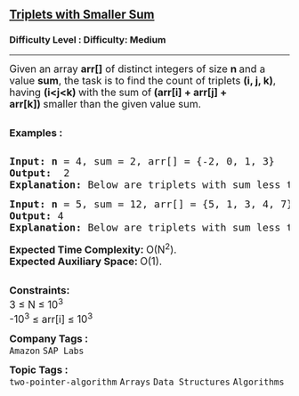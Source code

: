 <h2><a href="https://www.geeksforgeeks.org/problems/count-triplets-with-sum-smaller-than-x5549/1?page=1&difficulty=Medium&status=unsolved&sortBy=submissions">Triplets with Smaller Sum</a></h2><h3>Difficulty Level : Difficulty: Medium</h3><hr><div class="problems_problem_content__Xm_eO"><p><span style="font-size: 18px;">Given an array <strong>arr[]</strong> of distinct integers of size <strong>n </strong>and a value <strong>sum</strong>, the task is to find the count of triplets <strong>(i, j, k)</strong>, having <strong>(i&lt;j&lt;k)&nbsp;</strong>with the sum of<strong> <strong>(arr[i] + arr[j] + arr[k])</strong>&nbsp;</strong>smaller than the given value sum.</span></p>
<p><br><strong><span style="font-size: 18px;"><strong>Examples :</strong></span></strong></p>
<pre><strong>
<span style="font-size: 18px;"><strong>Input: n</strong></span></strong><span style="font-size: 18px;"> = 4, sum = 2, arr[] = {-2, 0, 1, 3}</span><strong><span style="font-size: 18px;">
<strong>Output:</strong>  </span></strong><span style="font-size: 18px;">2</span><strong><span style="font-size: 18px;">
<strong>Explanation</strong>: </span></strong><span style="font-size: 18px;">Below are triplets with sum less than 2 (-2, 0, 1) and (-2, 0, 3). </span>
</pre>
<pre><strong><span style="font-size: 18px;"><strong>Input: n</strong></span></strong><span style="font-size: 18px;"> = 5, sum = 12, arr[] = {5, 1, 3, 4, 7}</span><strong><span style="font-size: 18px;">
<strong>Output:</strong> </span></strong><span style="font-size: 18px;">4</span><strong><span style="font-size: 18px;">
<strong>Explanation</strong>: </span></strong><span style="font-size: 18px;">Below are triplets with sum less than 12 (1, 3, 4), (1, 3, 5), (1, 3, 7) and (1, 4, 5).
</span></pre>
<p><strong><span style="font-size: 18px;"><strong>Expected Time Complexity:</strong> </span></strong><span style="font-size: 18px;">O(N<sup>2</sup>).</span><br><strong><span style="font-size: 18px;"><strong>Expected Auxiliary Space:</strong> </span></strong><span style="font-size: 18px;">O(1).</span></p>
<div><br><strong><span style="font-size: 18px;"><strong>Constraints:</strong></span></strong><br><span style="font-size: 18px;">3 ≤ N ≤ 10<sup>3</sup></span></div>
<div><span style="font-size: 18px;">-10<sup>3</sup>&nbsp;≤ arr[i]&nbsp;≤ 10<sup>3</sup></span></div></div><p><span style=font-size:18px><strong>Company Tags : </strong><br><code>Amazon</code>&nbsp;<code>SAP Labs</code>&nbsp;<br><p><span style=font-size:18px><strong>Topic Tags : </strong><br><code>two-pointer-algorithm</code>&nbsp;<code>Arrays</code>&nbsp;<code>Data Structures</code>&nbsp;<code>Algorithms</code>&nbsp;